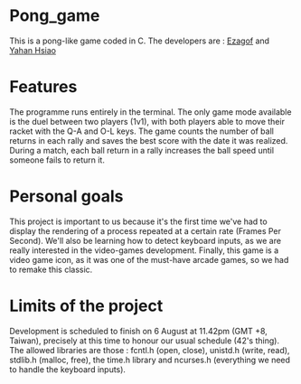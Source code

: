 # Pong_game
This is a pong-like game coded in C. The developers are : [Ezagof](https://github.com/Ezagof) and [Yahan Hsiao](https://github.com/hollyhsiaohaha)

# Features 
The programme runs entirely in the terminal. The only game mode available is the duel between two players (1v1), with both players able to move their racket with the Q-A and O-L keys. The game counts the number of ball returns in each rally and saves the best score with the date it was realized. During a match, each ball return in a rally increases the ball speed until someone fails to return it.

# Personal goals
This project is important to us because it's the first time we've had to display the rendering of a process repeated at a certain rate (Frames Per Second). We'll also be learning how to detect keyboard inputs, as we are really interested in the video-games development. Finally, this game is a video game icon, as it was one of the must-have arcade games, so we had to remake this classic.

# Limits of the project
Development is scheduled to finish on 6 August at 11.42pm (GMT +8, Taiwan), precisely at this time to honour our usual schedule (42's thing).
The allowed libraries are those : fcntl.h (open, close), unistd.h (write, read), stdlib.h (malloc, free), the time.h library and ncurses.h (everything we need to handle the keyboard inputs).

